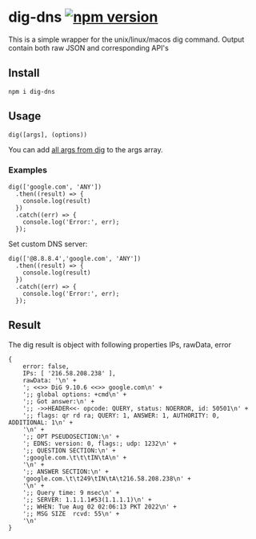 # dig-dns [![npm version](https://badge.fury.io/js/dig-dns.svg)](https://badge.fury.io/js/dig-dns)
This is a simple wrapper for the unix/linux/macos dig command. Output contain both raw JSON and corresponding API's

## Install
```
npm i dig-dns
```

## Usage
```
dig([args], (options))
```
You can add [all args from dig](https://linux.die.net/man/1/dig) to the args array.
### Examples
```
dig(['google.com', 'ANY'])
  .then((result) => {
    console.log(result)
  })
  .catch((err) => {
    console.log('Error:', err);
  });
```
Set custom DNS server:
```
dig(['@8.8.8.4','google.com', 'ANY'])
  .then((result) => {
    console.log(result)
  })
  .catch((err) => {
    console.log('Error:', err);
  });
```

## Result

The dig result is object with following properties IPs, rawData, error
```
{
    error: false,
    IPs: [ '216.58.208.238' ],
    rawData: '\n' +
    '; <<>> DiG 9.10.6 <<>> google.com\n' +
    ';; global options: +cmd\n' +
    ';; Got answer:\n' +
    ';; ->>HEADER<<- opcode: QUERY, status: NOERROR, id: 50501\n' +
    ';; flags: qr rd ra; QUERY: 1, ANSWER: 1, AUTHORITY: 0, ADDITIONAL: 1\n' +
    '\n' +
    ';; OPT PSEUDOSECTION:\n' +
    '; EDNS: version: 0, flags:; udp: 1232\n' +
    ';; QUESTION SECTION:\n' +
    ';google.com.\t\t\tIN\tA\n' +
    '\n' +
    ';; ANSWER SECTION:\n' +
    'google.com.\t\t249\tIN\tA\t216.58.208.238\n' +
    '\n' +
    ';; Query time: 9 msec\n' +
    ';; SERVER: 1.1.1.1#53(1.1.1.1)\n' +
    ';; WHEN: Tue Aug 02 02:06:13 PKT 2022\n' +
    ';; MSG SIZE  rcvd: 55\n' +
    '\n'
}

```
